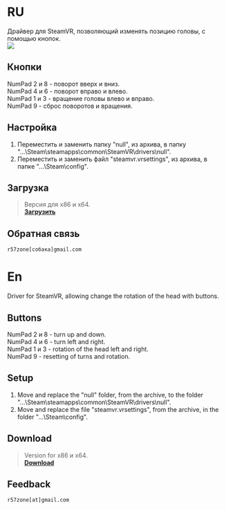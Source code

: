 # RU
Драйвер для SteamVR, позволяющий изменять позицию головы, с помощью кнопок.<br>
![](https://user-images.githubusercontent.com/9499881/27448173-cff2d362-5794-11e7-9514-8b10fb966c92.gif)
## Кнопки
NumPad 2 и 8 - поворот вверх и вниз.<br>
NumPad 4 и 6 - поворот вправо и влево.<br>
NumPad 1 и 3 - вращение головы влево и вправо.<br>
NumPad 9 - сброс поворотов и вращения.<br>

## Настройка 
1. Переместить и заменить папку "null", из архива, в папку "...\Steam\steamapps\common\SteamVR\drivers\null".
2. Переместить и заменить файл "steamvr.vrsettings", из архива, в папке "...\Steam\config".

## Загрузка
>Версия для x86 и x64.<br>
**[Загрузить](https://github.com/r57zone/OpenVR-head-tracking-with-buttons/releases)**<br>

## Обратная связь
`r57zone[собака]gmail.com`

# En
Driver for SteamVR, allowing change the rotation of the head with buttons.

## Buttons
NumPad 2 и 8 - turn up and down.<br>
NumPad 4 и 6 - turn left and right.<br>
NumPad 1 и 3 - rotation of the head left and right.<br>
NumPad 9 - resetting of turns and rotation.

## Setup
1. Move and replace the "null" folder, from the archive, to the folder "...\Steam\steamapps\common\SteamVR\drivers\null".
2. Move and replace the file "steamvr.vrsettings", from the archive, in the folder "...\Steam\config".

## Download
>Version for x86 и x64.<br>
**[Download](https://github.com/r57zone/OpenVR-head-tracking-with-buttons/releases)**<br>

## Feedback
`r57zone[at]gmail.com`
